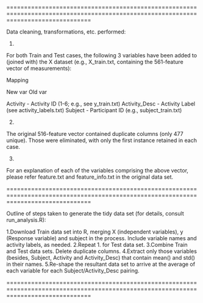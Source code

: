 ====================================================================================================================================

Data cleaning, transformations, etc. performed:

1. 
For both Train and Test cases, the following 3 variables have been added to (joined with)
the X dataset (e.g., X_train.txt, containing the 561-feature vector of measurements):

Mapping

New var                 Old var

Activity      -    Activity ID (1-6; e.g., see y_train.txt) 
Activity_Desc -    Activity Label (see activity_labels.txt)
Subject       -    Participant ID (e.g., subject_train.txt)

2. 
The original 516-feature vector contained duplicate columns (only 477 unique). Those were eliminated, with only the first instance retained in each case.

3. 
For an explanation of each of the variables comprising the above vector, please refer feature.txt and feature_info.txt in the original data set.

====================================================================================================================================

Outline of steps taken to generate the tidy data set (for details, consult run_analysis.R):

1.Download Train data set into R, merging X (independent variables), y (Response variable) and subject in the process. Include variable names and activity labels, as needed.
2.Repeat 1. for Test data set.
3.Combine Train and Test data sets. Delete duplicate columns.
4.Extract only those variables (besides, Subject, Activity and Activity_Desc) that contain mean() and std() in their names.
5.Re-shape the resultant data set to arrive at the average of each variable for each Subject/Activity_Desc pairing.

====================================================================================================================================
